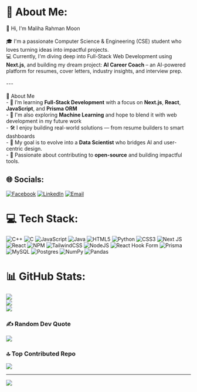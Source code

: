 # 💫 About Me:
👋 Hi, I'm Maliha Rahman Moon<br><br>🎓 I'm a passionate Computer Science & Engineering (CSE) student who loves turning ideas into impactful projects.  <br>💻 Currently, I'm diving deep into Full-Stack Web Development using **Next.js**, and building my dream project: **AI Career Coach** – an AI-powered platform for resumes, cover letters, industry insights, and interview prep.<br><br>---<br><br> 🚀 About Me<br>- 🌱 I’m learning **Full-Stack Development** with a focus on **Next.js**, **React**, **JavaScript**, and **Prisma ORM**<br>- 🤖 I'm also exploring **Machine Learning** and hope to blend it with web development in my future work<br>- 🛠️ I enjoy building real-world solutions — from resume builders to smart dashboards<br>- 🎯  My goal is to evolve into a **Data Scientist** who bridges AI and user-centric design.<br>- 🤝 Passionate about contributing to **open-source** and building impactful tools.


## 🌐 Socials:
[![Facebook](https://img.shields.io/badge/Facebook-%231877F2.svg?logo=Facebook&logoColor=white)](https://facebook.com/maliha.moon.1466)
[![LinkedIn](https://img.shields.io/badge/LinkedIn-%230077B5.svg?logo=linkedin&logoColor=white)](https://linkedin.com/in/maliha-rahman-moon-85815a342)
[![Email](https://img.shields.io/badge/Email-D14836?logo=gmail&logoColor=white)](mailto:malihamoon05@gmail.com)

# 💻 Tech Stack:
![C++](https://img.shields.io/badge/c++-%2300599C.svg?style=for-the-badge&logo=c%2B%2B&logoColor=white) ![C](https://img.shields.io/badge/c-%2300599C.svg?style=for-the-badge&logo=c&logoColor=white) ![JavaScript](https://img.shields.io/badge/javascript-%23323330.svg?style=for-the-badge&logo=javascript&logoColor=%23F7DF1E) ![Java](https://img.shields.io/badge/java-%23ED8B00.svg?style=for-the-badge&logo=openjdk&logoColor=white) ![HTML5](https://img.shields.io/badge/html5-%23E34F26.svg?style=for-the-badge&logo=html5&logoColor=white) ![Python](https://img.shields.io/badge/python-3670A0?style=for-the-badge&logo=python&logoColor=ffdd54) ![CSS3](https://img.shields.io/badge/css3-%231572B6.svg?style=for-the-badge&logo=css3&logoColor=white) ![Next JS](https://img.shields.io/badge/Next-black?style=for-the-badge&logo=next.js&logoColor=white) ![React](https://img.shields.io/badge/react-%2320232a.svg?style=for-the-badge&logo=react&logoColor=%2361DAFB) ![NPM](https://img.shields.io/badge/NPM-%23CB3837.svg?style=for-the-badge&logo=npm&logoColor=white) ![TailwindCSS](https://img.shields.io/badge/tailwindcss-%2338B2AC.svg?style=for-the-badge&logo=tailwind-css&logoColor=white) ![NodeJS](https://img.shields.io/badge/node.js-6DA55F?style=for-the-badge&logo=node.js&logoColor=white) ![React Hook Form](https://img.shields.io/badge/React%20Hook%20Form-%23EC5990.svg?style=for-the-badge&logo=reacthookform&logoColor=white) ![Prisma](https://img.shields.io/badge/Prisma-3982CE?style=for-the-badge&logo=Prisma&logoColor=white) ![MySQL](https://img.shields.io/badge/mysql-4479A1.svg?style=for-the-badge&logo=mysql&logoColor=white) ![Postgres](https://img.shields.io/badge/postgres-%23316192.svg?style=for-the-badge&logo=postgresql&logoColor=white) ![NumPy](https://img.shields.io/badge/numpy-%23013243.svg?style=for-the-badge&logo=numpy&logoColor=white) ![Pandas](https://img.shields.io/badge/pandas-%23150458.svg?style=for-the-badge&logo=pandas&logoColor=white)
# 📊 GitHub Stats:
![](https://github-readme-stats.vercel.app/api?username=Maliha-Moon&theme=dracula&hide_border=false&include_all_commits=false&count_private=false)<br/>
![](https://nirzak-streak-stats.vercel.app/?user=Maliha-Moon&theme=dracula&hide_border=false)<br/>
![](https://github-readme-stats.vercel.app/api/top-langs/?username=Maliha-Moon&theme=dracula&hide_border=false&include_all_commits=false&count_private=false&layout=compact)

### ✍️ Random Dev Quote
![](https://quotes-github-readme.vercel.app/api?type=horizontal&theme=radical)

### 🔝 Top Contributed Repo
![](https://github-contributor-stats.vercel.app/api?username=Maliha-Moon&limit=5&theme=dracula&combine_all_yearly_contributions=true)

---
[![](https://visitcount.itsvg.in/api?id=Maliha-Moon&icon=5&color=10)](https://visitcount.itsvg.in)

<!-- Proudly created with GPRM ( https://gprm.itsvg.in ) -->
